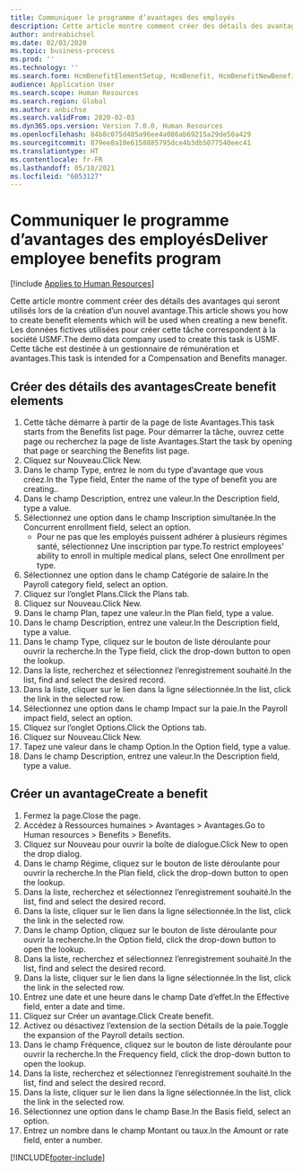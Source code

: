 ```yaml
---
title: Communiquer le programme d’avantages des employés
description: Cette article montre comment créer des détails des avantages qui seront utilisés lors de la création d’un nouvel avantage.
author: andreabichsel
ms.date: 02/03/2020
ms.topic: business-process
ms.prod: ''
ms.technology: ''
ms.search.form: HcmBenefitElementSetup, HcmBenefit, HcmBenefitNewBenefit, HcmBenefitPlanLookup, BenefitWorkspace, HcmBenefitSummaryPart
audience: Application User
ms.search.scope: Human Resources
ms.search.region: Global
ms.author: anbichse
ms.search.validFrom: 2020-02-03
ms.dyn365.ops.version: Version 7.0.0, Human Resources
ms.openlocfilehash: 84b8c075d485a96ee4a086ab69215a29de50a429
ms.sourcegitcommit: 879ee8a10e6158885795dce4b3db5077540eec41
ms.translationtype: HT
ms.contentlocale: fr-FR
ms.lasthandoff: 05/18/2021
ms.locfileid: "6053127"
---
```

# <a name="deliver-employee-benefits-program"></a><span data-ttu-id="9819d-103">Communiquer le programme d’avantages des employés</span><span class="sxs-lookup"><span data-stu-id="9819d-103">Deliver employee benefits program</span></span>

[!include [Applies to Human Resources](../includes/applies-to-hr.md)]

<span data-ttu-id="9819d-104">Cette article montre comment créer des détails des avantages qui seront utilisés lors de la création d’un nouvel avantage.</span><span class="sxs-lookup"><span data-stu-id="9819d-104">This article shows you how to create benefit elements which will be used when creating a new benefit.</span></span> <span data-ttu-id="9819d-105">Les données fictives utilisées pour créer cette tâche correspondent à la société USMF.</span><span class="sxs-lookup"><span data-stu-id="9819d-105">The demo data company used to create this task is USMF.</span></span> <span data-ttu-id="9819d-106">Cette tâche est destinée à un gestionnaire de rémunération et avantages.</span><span class="sxs-lookup"><span data-stu-id="9819d-106">This task is intended for a Compensation and Benefits manager.</span></span>


## <a name="create-benefit-elements"></a><span data-ttu-id="9819d-107">Créer des détails des avantages</span><span class="sxs-lookup"><span data-stu-id="9819d-107">Create benefit elements</span></span>
1. <span data-ttu-id="9819d-108">Cette tâche démarre à partir de la page de liste Avantages.</span><span class="sxs-lookup"><span data-stu-id="9819d-108">This task starts from the Benefits list page.</span></span> <span data-ttu-id="9819d-109">Pour démarrer la tâche, ouvrez cette page ou recherchez la page de liste Avantages.</span><span class="sxs-lookup"><span data-stu-id="9819d-109">Start the task by opening that page or searching the Benefits list page.</span></span>
2. <span data-ttu-id="9819d-110">Cliquez sur Nouveau.</span><span class="sxs-lookup"><span data-stu-id="9819d-110">Click New.</span></span>
3. <span data-ttu-id="9819d-111">Dans le champ Type, entrez le nom du type d’avantage que vous créez.</span><span class="sxs-lookup"><span data-stu-id="9819d-111">In the Type field, Enter the name of the type of benefit you are creating..</span></span>
4. <span data-ttu-id="9819d-112">Dans le champ Description, entrez une valeur.</span><span class="sxs-lookup"><span data-stu-id="9819d-112">In the Description field, type a value.</span></span>
5. <span data-ttu-id="9819d-113">Sélectionnez une option dans le champ Inscription simultanée.</span><span class="sxs-lookup"><span data-stu-id="9819d-113">In the Concurrent enrollment field, select an option.</span></span>
    * <span data-ttu-id="9819d-114">Pour ne pas que les employés puissent adhérer à plusieurs régimes santé, sélectionnez Une inscription par type.</span><span class="sxs-lookup"><span data-stu-id="9819d-114">To restrict employees' ability to enroll in multiple medical plans, select One enrollment per type.</span></span>  
6. <span data-ttu-id="9819d-115">Sélectionnez une option dans le champ Catégorie de salaire.</span><span class="sxs-lookup"><span data-stu-id="9819d-115">In the Payroll category field, select an option.</span></span>
7. <span data-ttu-id="9819d-116">Cliquez sur l’onglet Plans.</span><span class="sxs-lookup"><span data-stu-id="9819d-116">Click the Plans tab.</span></span>
8. <span data-ttu-id="9819d-117">Cliquez sur Nouveau.</span><span class="sxs-lookup"><span data-stu-id="9819d-117">Click New.</span></span>
9. <span data-ttu-id="9819d-118">Dans le champ Plan, tapez une valeur.</span><span class="sxs-lookup"><span data-stu-id="9819d-118">In the Plan field, type a value.</span></span>
10. <span data-ttu-id="9819d-119">Dans le champ Description, entrez une valeur.</span><span class="sxs-lookup"><span data-stu-id="9819d-119">In the Description field, type a value.</span></span>
11. <span data-ttu-id="9819d-120">Dans le champ Type, cliquez sur le bouton de liste déroulante pour ouvrir la recherche.</span><span class="sxs-lookup"><span data-stu-id="9819d-120">In the Type field, click the drop-down button to open the lookup.</span></span>
12. <span data-ttu-id="9819d-121">Dans la liste, recherchez et sélectionnez l’enregistrement souhaité.</span><span class="sxs-lookup"><span data-stu-id="9819d-121">In the list, find and select the desired record.</span></span>
13. <span data-ttu-id="9819d-122">Dans la liste, cliquer sur le lien dans la ligne sélectionnée.</span><span class="sxs-lookup"><span data-stu-id="9819d-122">In the list, click the link in the selected row.</span></span>
14. <span data-ttu-id="9819d-123">Sélectionnez une option dans le champ Impact sur la paie.</span><span class="sxs-lookup"><span data-stu-id="9819d-123">In the Payroll impact field, select an option.</span></span>
15. <span data-ttu-id="9819d-124">Cliquez sur l’onglet Options.</span><span class="sxs-lookup"><span data-stu-id="9819d-124">Click the Options tab.</span></span>
16. <span data-ttu-id="9819d-125">Cliquez sur Nouveau.</span><span class="sxs-lookup"><span data-stu-id="9819d-125">Click New.</span></span>
17. <span data-ttu-id="9819d-126">Tapez une valeur dans le champ Option.</span><span class="sxs-lookup"><span data-stu-id="9819d-126">In the Option field, type a value.</span></span>
18. <span data-ttu-id="9819d-127">Dans le champ Description, entrez une valeur.</span><span class="sxs-lookup"><span data-stu-id="9819d-127">In the Description field, type a value.</span></span>

## <a name="create-a-benefit"></a><span data-ttu-id="9819d-128">Créer un avantage</span><span class="sxs-lookup"><span data-stu-id="9819d-128">Create a benefit</span></span>
1. <span data-ttu-id="9819d-129">Fermez la page.</span><span class="sxs-lookup"><span data-stu-id="9819d-129">Close the page.</span></span>
2. <span data-ttu-id="9819d-130">Accédez à Ressources humaines > Avantages > Avantages.</span><span class="sxs-lookup"><span data-stu-id="9819d-130">Go to Human resources > Benefits > Benefits.</span></span>
3. <span data-ttu-id="9819d-131">Cliquez sur Nouveau pour ouvrir la boîte de dialogue.</span><span class="sxs-lookup"><span data-stu-id="9819d-131">Click New to open the drop dialog.</span></span>
4. <span data-ttu-id="9819d-132">Dans le champ Régime, cliquez sur le bouton de liste déroulante pour ouvrir la recherche.</span><span class="sxs-lookup"><span data-stu-id="9819d-132">In the Plan field, click the drop-down button to open the lookup.</span></span>
5. <span data-ttu-id="9819d-133">Dans la liste, recherchez et sélectionnez l’enregistrement souhaité.</span><span class="sxs-lookup"><span data-stu-id="9819d-133">In the list, find and select the desired record.</span></span>
6. <span data-ttu-id="9819d-134">Dans la liste, cliquer sur le lien dans la ligne sélectionnée.</span><span class="sxs-lookup"><span data-stu-id="9819d-134">In the list, click the link in the selected row.</span></span>
7. <span data-ttu-id="9819d-135">Dans le champ Option, cliquez sur le bouton de liste déroulante pour ouvrir la recherche.</span><span class="sxs-lookup"><span data-stu-id="9819d-135">In the Option field, click the drop-down button to open the lookup.</span></span>
8. <span data-ttu-id="9819d-136">Dans la liste, recherchez et sélectionnez l’enregistrement souhaité.</span><span class="sxs-lookup"><span data-stu-id="9819d-136">In the list, find and select the desired record.</span></span>
9. <span data-ttu-id="9819d-137">Dans la liste, cliquer sur le lien dans la ligne sélectionnée.</span><span class="sxs-lookup"><span data-stu-id="9819d-137">In the list, click the link in the selected row.</span></span>
10. <span data-ttu-id="9819d-138">Entrez une date et une heure dans le champ Date d’effet.</span><span class="sxs-lookup"><span data-stu-id="9819d-138">In the Effective field, enter a date and time.</span></span>
11. <span data-ttu-id="9819d-139">Cliquez sur Créer un avantage.</span><span class="sxs-lookup"><span data-stu-id="9819d-139">Click Create benefit.</span></span>
12. <span data-ttu-id="9819d-140">Activez ou désactivez l’extension de la section Détails de la paie.</span><span class="sxs-lookup"><span data-stu-id="9819d-140">Toggle the expansion of the Payroll details section.</span></span>
13. <span data-ttu-id="9819d-141">Dans le champ Fréquence, cliquez sur le bouton de liste déroulante pour ouvrir la recherche.</span><span class="sxs-lookup"><span data-stu-id="9819d-141">In the Frequency field, click the drop-down button to open the lookup.</span></span>
14. <span data-ttu-id="9819d-142">Dans la liste, recherchez et sélectionnez l’enregistrement souhaité.</span><span class="sxs-lookup"><span data-stu-id="9819d-142">In the list, find and select the desired record.</span></span>
15. <span data-ttu-id="9819d-143">Dans la liste, cliquer sur le lien dans la ligne sélectionnée.</span><span class="sxs-lookup"><span data-stu-id="9819d-143">In the list, click the link in the selected row.</span></span>
16. <span data-ttu-id="9819d-144">Sélectionnez une option dans le champ Base.</span><span class="sxs-lookup"><span data-stu-id="9819d-144">In the Basis field, select an option.</span></span>
17. <span data-ttu-id="9819d-145">Entrez un nombre dans le champ Montant ou taux.</span><span class="sxs-lookup"><span data-stu-id="9819d-145">In the Amount or rate field, enter a number.</span></span>



[!INCLUDE[footer-include](../includes/footer-banner.md)]